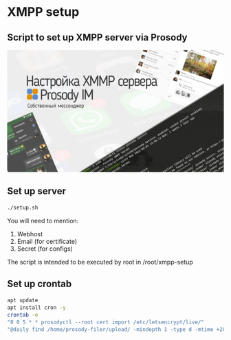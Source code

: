 # XMPP setup
## Script to set up XMPP server via Prosody

![cover](https://github.com/vadimfedulov035/xmpp-setup/raw/main/logo.jpg)

## Set up server
```bash
./setup.sh
```

You will need to mention:
1) Webhost
2) Email (for certificate)
3) Secret (for configs)

The script is intended to be executed by root in /root/xmpp-setup

## Set up crontab
```bash
apt update
apt install cron -y
crontab -e
"0 0 5 * * prosodyctl --root cert import /etc/letsencrypt/live/"
"@daily find /home/prosody-filer/upload/ -mindepth 1 -type d -mtime +28 -print0 | xargs -0 -- rm -rf"
```
